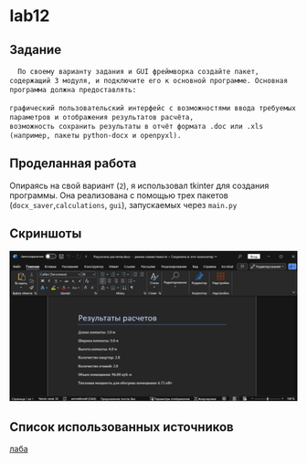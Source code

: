 # lab12  

## Задание
      По своему варианту задания и GUI фреймворка создайте пакет, содержащий 3 модуля, и подключите его к основной программе. Основная программа должна предоставлять:

    графический пользовательский интерфейс с возможностями ввода требуемых параметров и отображения результатов расчёта,
    возможность сохранить результаты в отчёт формата .doc или .xls (например, пакеты python-docx и openpyxl).
## Проделанная работа
Опираясь на свой вариант (`2`), я использовал tkinter для создания программы. Она реализована с помощью трех пакетов (`docx_saver`,`calculations`, `gui`), запускаемых через `main.py`

## Скриншоты

![результат 12](lab12res.png)

## Список использованных источников
[лаба](https://evil-teacher.on.fleek.co/prog_pm/term2/lab12/)

